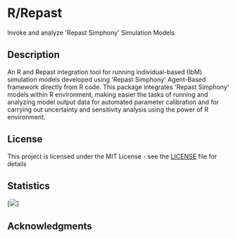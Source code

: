 # R/Repast  

Invoke and analyze 'Repast Simphony' Simulation Models 

## Description

An R and Repast integration tool for running individual-based
(IbM) simulation models developed using 'Repast Simphony' Agent-Based framework
directly from R code. This package integrates 'Repast Simphony' models within
R environment, making easier the tasks of running and analyzing model output
data for automated parameter calibration and for carrying out uncertainty and
sensitivity analysis using the power of R environment.

## License

This project is licensed under the MIT License - see the [LICENSE](LICENSE) file for details

## Statistics 

[![](http://cranlogs.r-pkg.org/badges/rrepast)]

## Acknowledgments

